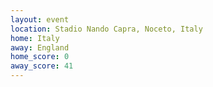 ```yaml
---
layout: event
location: Stadio Nando Capra, Noceto, Italy
home: Italy
away: England
home_score: 0
away_score: 41
---
```


